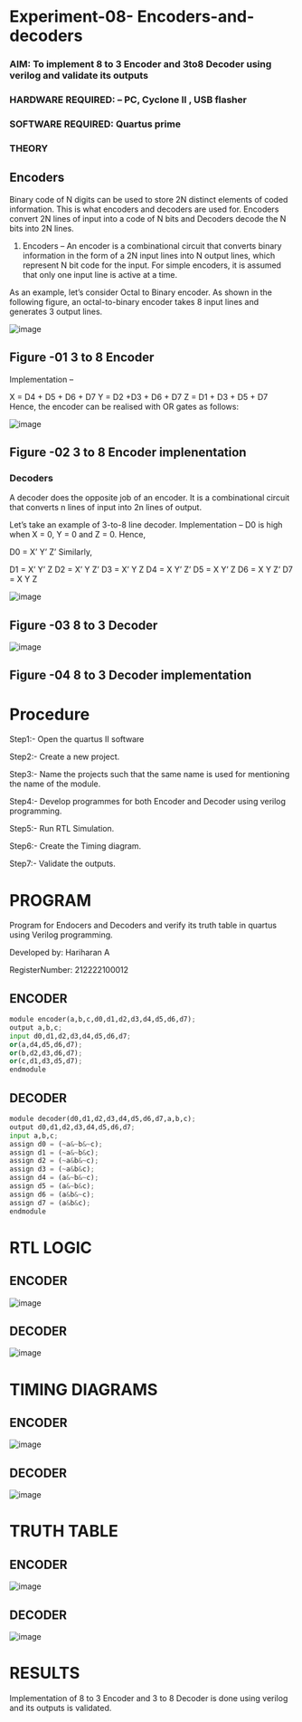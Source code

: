 # Experiment-08- Encoders-and-decoders 
### AIM: To implement 8 to 3 Encoder and  3to8 Decoder using verilog and validate its outputs
### HARDWARE REQUIRED:  – PC, Cyclone II , USB flasher
### SOFTWARE REQUIRED:   Quartus prime
### THEORY 

## Encoders
Binary code of N digits can be used to store 2N distinct elements of coded information. This is what encoders and decoders are used for. Encoders convert 2N lines of input into a code of N bits and Decoders decode the N bits into 2N lines.

1. Encoders –
An encoder is a combinational circuit that converts binary information in the form of a 2N input lines into N output lines, which represent N bit code for the input. For simple encoders, it is assumed that only one input line is active at a time.

As an example, let’s consider Octal to Binary encoder. As shown in the following figure, an octal-to-binary encoder takes 8 input lines and generates 3 output lines.

![image](https://user-images.githubusercontent.com/36288975/171543588-bc0746df-a173-4b35-989e-5fb7d385fe8a.png)
## Figure -01 3 to 8 Encoder 


Implementation –

X = D4 + D5 + D6 + D7
Y = D2 +D3 + D6 + D7
Z = D1 + D3 + D5 + D7 
Hence, the encoder can be realised with OR gates as follows:


![image](https://user-images.githubusercontent.com/36288975/171543740-68403b82-aa93-4c98-9343-f32b14885a2e.png)
## Figure -02 3 to 8 Encoder implenentation 

 ### Decoders 
A decoder does the opposite job of an encoder. It is a combinational circuit that converts n lines of input into 2n lines of output.

Let’s take an example of 3-to-8 line decoder.
Implementation –
D0 is high when X = 0, Y = 0 and Z = 0. Hence,

D0 = X’ Y’ Z’ 
Similarly,

D1 = X’ Y’ Z
D2 = X’ Y Z’
D3 = X’ Y Z
D4 = X Y’ Z’
D5 = X Y’ Z
D6 = X Y Z’
D7 = X Y Z 


![image](https://user-images.githubusercontent.com/36288975/171543978-ee2d0671-2846-40a1-8705-507fd6287a49.png)
## Figure -03 8 to 3 Decoder 



![image](https://user-images.githubusercontent.com/36288975/171543866-5a6eace6-8683-49d7-9c4f-a7cb30ec3035.png)
## Figure -04 8 to 3 Decoder implementation 

# Procedure

Step1:- Open the quartus II software

Step2:- Create a new project.

Step3:- Name the projects such that the same name is used for mentioning the name of the module.

Step4:- Develop programmes for both Encoder and Decoder using verilog programming.

Step5:- Run RTL Simulation.

Step6:- Create the Timing diagram.

Step7:- Validate the outputs.


# PROGRAM 
Program for Endocers and Decoders  and verify its truth table in quartus using Verilog programming.

Developed by: Hariharan A

RegisterNumber:  212222100012

## ENCODER
```python
module encoder(a,b,c,d0,d1,d2,d3,d4,d5,d6,d7);
output a,b,c;
input d0,d1,d2,d3,d4,d5,d6,d7;
or(a,d4,d5,d6,d7);
or(b,d2,d3,d6,d7);
or(c,d1,d3,d5,d7);
endmodule
```

## DECODER
```python
module decoder(d0,d1,d2,d3,d4,d5,d6,d7,a,b,c);
output d0,d1,d2,d3,d4,d5,d6,d7;
input a,b,c;
assign d0 = (~a&~b&~c);
assign d1 = (~a&~b&c);
assign d2 = (~a&b&~c);
assign d3 = (~a&b&c);
assign d4 = (a&~b&~c);
assign d5 = (a&~b&c);
assign d6 = (a&b&~c);
assign d7 = (a&b&c);
endmodule
```


# RTL LOGIC

## ENCODER

![image](https://github.com/Hariharanashok/Experiment-08-Encoders-and-decoders-/assets/120353431/a69e83c5-f1de-4c0c-9241-1c663dd9be8a)

## DECODER

![image](https://github.com/Hariharanashok/Experiment-08-Encoders-and-decoders-/assets/120353431/8919a394-5568-43a4-ac8c-b97e80ae5233)


# TIMING DIAGRAMS

## ENCODER

![image](https://github.com/Hariharanashok/Experiment-08-Encoders-and-decoders-/assets/120353431/f325542b-647a-4121-a430-2460d65d2985)

## DECODER

![image](https://github.com/Hariharanashok/Experiment-08-Encoders-and-decoders-/assets/120353431/e80041e5-3fb9-4e4d-8643-767b1e4a014d)


# TRUTH TABLE 

## ENCODER

![image](https://github.com/Hariharanashok/Experiment-08-Encoders-and-decoders-/assets/120353431/101dc591-b6ed-48ac-ae9e-ce6bd2fa5fb5)

## DECODER

![image](https://github.com/Hariharanashok/Experiment-08-Encoders-and-decoders-/assets/120353431/1e572ad7-e19e-476e-94ab-ab57158d01fb)


# RESULTS

Implementation of 8 to 3 Encoder and 3 to 8 Decoder is done using verilog and its outputs is validated.
